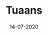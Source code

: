 ---
layout: ampstory
title: Tuaans 
date: 14-07-2020
cover:
   title: Tuấn Nấm - Nấm độc để ngắm thôi!
   subtitle: <h3>Cuộc đời của thầy Ngạn (Nấm)...</h3>
pages: 
 - page-number: 1
   layout: thirds
   top: <h2>Hà Lan không có ở Đà Lạt, Sài Gòn - Hà Nội mình cũng đã tìm khắp rồi. 🔥</h2>
   background: /uploads/stories/29f830a4-1036-437e-ae03-21d5cd0d2a1e.jpg
   cta:
      link: https://www.facebook.com/hoangtuanpham309
      text: Tuấn Nấm!
 - page-number: 2
   layout: thirds
   h1: 
   text: 
   background: /uploads/stories/571584cb-0830-459a-9ca3-c665d0c7e39c.jpg
 - page-number: 3
   layout: thirds
   top: Hello
   middle: <h3>Nghe bảo Hà Lan thích Heavy Metal nên Ngạn chẳng ngại xuống núi bái sư.</h3>
   background:  /uploads/stories/31e0788c-dd56-4916-b1fb-9739984dcf3e.jpg
 - page-number: 4
   layout: thirds
   bottom: <h1>Ngạn (Nấm)</h1>   
   background: https://media.giphy.com/media/26ybvOkkmathUXss0/giphy.gif
---